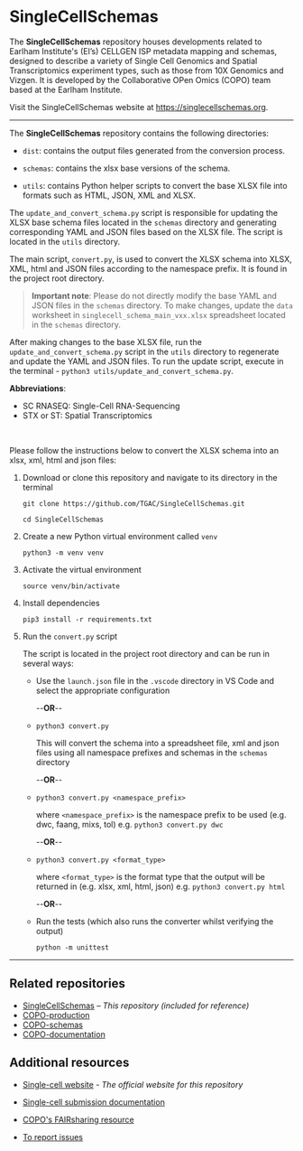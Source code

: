 # SingleCellSchemas

The **SingleCellSchemas** repository houses developments related to Earlham Institute's (EI’s) CELLGEN ISP metadata mapping and schemas, designed to describe a variety of Single Cell Genomics and Spatial Transcriptomics experiment types, such as those from 10X Genomics and Vizgen. It is developed by the Collaborative OPen Omics (COPO) team based at the Earlham Institute.

Visit the SingleCellSchemas website at https://singlecellschemas.org.

---

The **SingleCellSchemas** repository contains the following directories:

- `dist`: contains the output files generated from the conversion process.

- `schemas`: contains the xlsx base versions of the schema.

- `utils`: contains Python helper scripts to convert the base XLSX file into formats such as HTML, JSON, XML and XLSX.

The `update_and_convert_schema.py` script is responsible for updating the XLSX base schema files located in the `schemas` directory and generating corresponding YAML and JSON files based on the XLSX file. The script is located in the `utils` directory.

The main script, `convert.py`, is used to convert the XLSX schema into XLSX, XML, html and JSON files according to the namespace prefix. It is found in the project root directory.

> **Important note**:
Please do not directly modify the base YAML and JSON files in the `schemas` directory. To make changes, update the `data` worksheet in `singlecell_schema_main_vxx.xlsx` spreadsheet located in the `schemas` directory.

After making changes to the base XLSX file, run the `update_and_convert_schema.py` script in the `utils` directory to regenerate and update the YAML and JSON files. To run the update script, execute in the terminal - `python3 utils/update_and_convert_schema.py`.

**Abbreviations**:

- SC RNASEQ: Single-Cell RNA-Sequencing
- STX or ST: Spatial Transcriptomics

<br />

Please follow the instructions below to convert the XLSX schema into an xlsx, xml, html and json files:

1. Download or clone this repository and navigate to its directory in the terminal

   `git clone https://github.com/TGAC/SingleCellSchemas.git`

   `cd SingleCellSchemas`

2. Create a new Python virtual environment called `venv`

   `python3 -m venv venv`

3. Activate the virtual environment

   `source venv/bin/activate`

4. Install dependencies

   `pip3 install -r requirements.txt`

5. Run the `convert.py` script

   The script is located in the project root directory and can be run in several ways:

   - Use the `launch.json` file in the `.vscode` directory in VS Code and select the appropriate configuration

     --**OR**--

   - `python3 convert.py`

     This will convert the schema into a spreadsheet file, xml and json files using
     all namespace prefixes and schemas in the `schemas` directory

     --**OR**--

   - `python3 convert.py <namespace_prefix>`

     where `<namespace_prefix>` is the namespace prefix to be used (e.g. dwc, faang, mixs, tol)
     e.g. `python3 convert.py dwc`

     --**OR**--

   - `python3 convert.py <format_type>`

     where `<format_type>` is the format type that the output will be returned in (e.g. xlsx, xml, html, json)
      e.g. `python3 convert.py html`

     --**OR**--

   - Run the tests (which also runs the converter whilst verifying the output)

     `python -m unittest`
---

## Related repositories

- [SingleCellSchemas](https://github.com/TGAC/SingleCellSchemas) – _This repository (included for reference)_
- [COPO-production](https://github.com/TGAC/COPO-production)
- [COPO-schemas](https://github.com/TGAC/COPO-schemas)
- [COPO-documentation](https://github.com/TGAC/COPO-documentation)


## Additional resources

- [Single-cell website](https://singlecellschemas.org/) - _The official website for this repository_

- [Single-cell submission documentation](https://copo-docs.readthedocs.io/en/latest/submissions/single-cell-submissions.html)

- [COPO's FAIRsharing resource](https://doi.org/10.25504/FAIRsharing.91a79b)

- [To report issues](https://github.com/TGAC/SingleCellSchemas/issues)